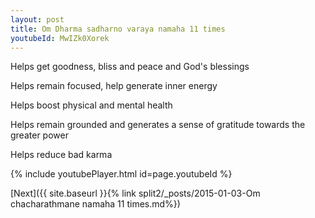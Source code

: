 ```yaml
---
layout: post
title: Om Dharma sadharno varaya namaha 11 times
youtubeId: MwIZk0Xorek
---
```

 
 
Helps get goodness, bliss and peace and God's blessings
 
Helps remain focused, help generate inner energy 
 
Helps boost physical and mental health 
 
Helps remain grounded and generates a sense of gratitude towards the greater power 
 
Helps reduce bad karma
 
 
 
 


{% include youtubePlayer.html id=page.youtubeId %}
 
[Next]({{ site.baseurl }}{% link  split2/_posts/2015-01-03-Om chacharathmane namaha 11 times.md%})
 
